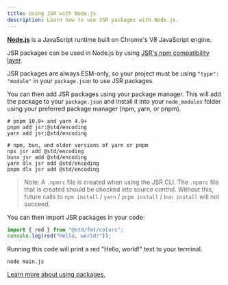 ```yaml
---
title: Using JSR with Node.js
description: Learn how to use JSR packages with Node.js.
---
```


[**Node.js**](https://nodejs.org) is a JavaScript runtime built on Chrome's V8
JavaScript engine.

JSR packages can be used in Node.js by using
[JSR's npm compatibility layer](/docs/npm-compatibility).

JSR packages are always ESM-only, so your project must be using
`"type": "module"` in your `package.json` to use JSR packages.

You can then add JSR packages using your package manager. This will add the
package to your `package.json` and install it into your `node_modules` folder
using your preferred package manager (npm, yarn, or pnpm).

```shell
# pnpm 10.9+ and yarn 4.9+
pnpm add jsr:@std/encoding
yarn add jsr:@std/encoding

# npm, bun, and older versions of yarn or pnpm
npx jsr add @std/encoding
bunx jsr add @std/encoding
yarn dlx jsr add @std/encoding
pnpm dlx jsr add @std/encoding
```

> Note: A `.npmrc` file is created when using the JSR CLI. The `.npmrc` file
> that is created should be checked into source control. Without this, future
> calls to `npm install` / `yarn` / `pnpm install` / `bun install` will not
> succeed.

You can then import JSR packages in your code:

```ts
import { red } from "@std/fmt/colors";
console.log(red("Hello, world!"));
```

Running this code will print a red "Hello, world!" text to your terminal.

```shell
node main.js
```

[Learn more about using packages.](/docs/using-packages)
